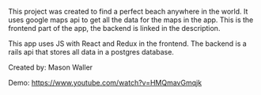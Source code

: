 This project was created to find a perfect beach anywhere in the world.  It uses google maps api to get all the data for the maps in the app.  This is the frontend part of the app, the backend is linked in the description.

This app uses JS with React and Redux in the frontend.  The backend is a rails api that stores all data in a postgres database.

Created by: Mason Waller

Demo: https://www.youtube.com/watch?v=HMQmavGmqjk
